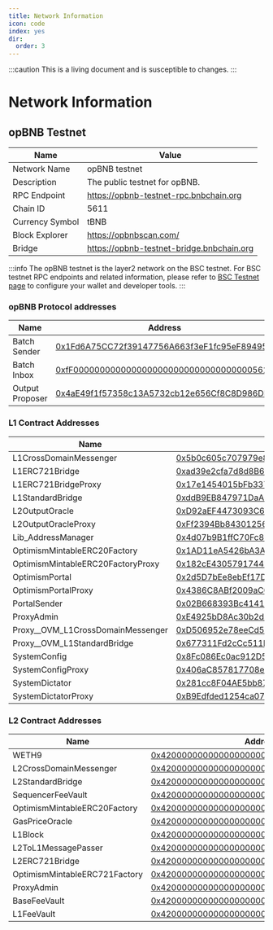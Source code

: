 ```yaml
---
title: Network Information
icon: code
index: yes
dir:
  order: 3
---
```


:::caution 
This is a living document and is susceptible to changes. 
:::

# Network Information



## opBNB Testnet

| Name            | Value                                     |
|-----------------|-------------------------------------------|
| Network Name    | opBNB testnet                             |
| Description     | The public testnet for opBNB.             |
| RPC Endpoint    | https://opbnb-testnet-rpc.bnbchain.org    |
| Chain ID        | 5611                                      |
| Currency Symbol | tBNB                                      |
| Block Explorer  | https://opbnbscan.com/                    |
| Bridge          | https://opbnb-testnet-bridge.bnbchain.org |

:::info
The opBNB testnet is the layer2 network on the BSC testnet. For BSC testnet RPC endpoints and related information, please refer to [BSC Testnet page](https://docs.bnbchain.org/docs/rpc) to configure your wallet and developer tools. 
:::


### opBNB Protocol addresses

| Name             | Address                                                                                                                      |
|------------------|------------------------------------------------------------------------------------------------------------------------------|
| Batch Sender     | [0x1Fd6A75CC72f39147756A663f3eF1fc95eF89495](https://testnet.bscscan.com/address/0x1fd6a75cc72f39147756a663f3ef1fc95ef89495) |
| Batch Inbox      | [0xfF00000000000000000000000000000000005611](https://testnet.bscscan.com/address/0xff00000000000000000000000000000000005611) |
| Output Proposer  | [0x4aE49f1f57358c13A5732cb12e656Cf8C8D986DF](https://testnet.bscscan.com/address/0x4ae49f1f57358c13a5732cb12e656cf8c8d986df) |


### L1 Contract Addresses

| Name | Address                                                                                                                       |
|------|-------------------------------------------------------------------------------------------------------------------------------|
| L1CrossDomainMessenger | [0x5b0c605c707979e8bDc2Ad9271A0388b3fD4Af3E](https://testnet.bscscan.com/address/0x5b0c605c707979e8bDc2Ad9271A0388b3fD4Af3E)  |
| L1ERC721Bridge | [0xad39e2cfa7d8d8B6c2d56244Bfb88990EC31Bb79](https://testnet.bscscan.com/address/0xad39e2cfa7d8d8B6c2d56244Bfb88990EC31Bb79)  |
| L1ERC721BridgeProxy | [0x17e1454015bFb3377c75bE7b6d47B236fd2ddbE7](https://testnet.bscscan.com/address/0x17e1454015bFb3377c75bE7b6d47B236fd2ddbE7)  |
| L1StandardBridge | [0xddB9EB847971DaA82e5dbe2745C429A3B2715B46](https://testnet.bscscan.com/address/0xddB9EB847971DaA82e5dbe2745C429A3B2715B46)  |
| L2OutputOracle | [0xD92aEF4473093C67A7696e475858152D3b2acB7c](https://testnet.bscscan.com/address/0xD92aEF4473093C67A7696e475858152D3b2acB7c)  |
| L2OutputOracleProxy | [0xFf2394Bb843012562f4349C6632a0EcB92fC8810](https://testnet.bscscan.com/address/0xFf2394Bb843012562f4349C6632a0EcB92fC8810)  |
| Lib_AddressManager | [0x4d07b9B1ffC70Fc824587573cfb6ef1Cc404AaD7](https://testnet.bscscan.com/address/0x4d07b9B1ffC70Fc824587573cfb6ef1Cc404AaD7)  |
| OptimismMintableERC20Factory | [0x1AD11eA5426bA3A11c0bA8c4B89fd1BCa732025E](https://testnet.bscscan.com/address/0x1AD11eA5426bA3A11c0bA8c4B89fd1BCa732025E)  |
| OptimismMintableERC20FactoryProxy | [0x182cE4305791744202BB4F802C155B94cb66163B](https://testnet.bscscan.com/address/0x182cE4305791744202BB4F802C155B94cb66163B)  |
| OptimismPortal | [0x2d5D7bEe8ebEf17DE14dd6ADAE8271507994a6E0](https://testnet.bscscan.com/address/0x2d5D7bEe8ebEf17DE14dd6ADAE8271507994a6E0)  |
| OptimismPortalProxy | [0x4386C8ABf2009aC0c263462Da568DD9d46e52a31](https://testnet.bscscan.com/address/0x4386C8ABf2009aC0c263462Da568DD9d46e52a31)  |
| PortalSender | [0x02B668393Bc41415Dbb973C9dC144fDD42B8fA2D](https://testnet.bscscan.com/address/0x02B668393Bc41415Dbb973C9dC144fDD42B8fA2D)  |
| ProxyAdmin | [0xE4925bD8Ac30b2d4e2bD7b8Ba495a5c92d4c5156](https://testnet.bscscan.com/address/0xE4925bD8Ac30b2d4e2bD7b8Ba495a5c92d4c5156)  |
| Proxy__OVM_L1CrossDomainMessenger | [0xD506952e78eeCd5d4424B1990a0c99B1568E7c2C](https://testnet.bscscan.com/address/0xD506952e78eeCd5d4424B1990a0c99B1568E7c2C)  |
| Proxy__OVM_L1StandardBridge | [0x677311Fd2cCc511Bbc0f581E8d9a07B033D5E840](https://testnet.bscscan.com/address/0x677311Fd2cCc511Bbc0f581E8d9a07B033D5E840)  |
| SystemConfig | [0x8Fc086Ec0ac912D5101Fec3E9ac6D910eBD5b611](https://testnet.bscscan.com/address/0x8Fc086Ec0ac912D5101Fec3E9ac6D910eBD5b611)  |
| SystemConfigProxy | [0x406aC857817708eAf4ca3A82317eF4ae3D1EA23B](https://testnet.bscscan.com/address/0x406aC857817708eAf4ca3A82317eF4ae3D1EA23B)  |
| SystemDictator | [0x281cc8F04AE5bb873bADc3D89059423E4c664834](https://testnet.bscscan.com/address/0x281cc8F04AE5bb873bADc3D89059423E4c664834)  |
| SystemDictatorProxy | [0xB9Edfded1254ca07085920Af22BeCE0ce905F2AB](https://testnet.bscscan.com/address/0xB9Edfded1254ca07085920Af22BeCE0ce905F2AB)  |

### L2 Contract Addresses

| Name                            | Address                                                |
|---------------------------------|--------------------------------------------------------|
| WETH9                           | [0x4200000000000000000000000000000000000006](https://opbnbscan.com/address/0x4200000000000000000000000000000000000006) |
| L2CrossDomainMessenger          | [0x4200000000000000000000000000000000000007](https://opbnbscan.com/address/0x4200000000000000000000000000000000000007) |
| L2StandardBridge                | [0x4200000000000000000000000000000000000010](https://opbnbscan.com/address/0x4200000000000000000000000000000000000010) |
| SequencerFeeVault               | [0x4200000000000000000000000000000000000011](https://opbnbscan.com/address/0x4200000000000000000000000000000000000011) |
| OptimismMintableERC20Factory    | [0x4200000000000000000000000000000000000012](https://opbnbscan.com/address/0x4200000000000000000000000000000000000012) |
| GasPriceOracle                  | [0x420000000000000000000000000000000000000F](https://opbnbscan.com/address/0x420000000000000000000000000000000000000F) |
| L1Block                         | [0x4200000000000000000000000000000000000015](https://opbnbscan.com/address/0x4200000000000000000000000000000000000015) |
| L2ToL1MessagePasser             | [0x4200000000000000000000000000000000000016](https://opbnbscan.com/address/0x4200000000000000000000000000000000000016) |
| L2ERC721Bridge                  | [0x4200000000000000000000000000000000000014](https://opbnbscan.com/address/0x4200000000000000000000000000000000000014) |
| OptimismMintableERC721Factory   | [0x4200000000000000000000000000000000000017](https://opbnbscan.com/address/0x4200000000000000000000000000000000000017) |
| ProxyAdmin                      | [0x4200000000000000000000000000000000000018](https://opbnbscan.com/address/0x4200000000000000000000000000000000000018) |
| BaseFeeVault                    | [0x4200000000000000000000000000000000000019](https://opbnbscan.com/address/0x4200000000000000000000000000000000000019) |
| L1FeeVault                      | [0x420000000000000000000000000000000000001a](https://opbnbscan.com/address/0x420000000000000000000000000000000000001a) |
